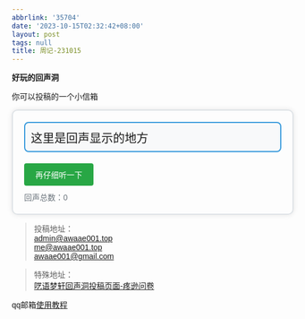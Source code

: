 ```yaml
---
abbrlink: '35704'
date: '2023-10-15T02:32:42+08:00'
layout: post
tags: null
title: 周记-231015
---
```

**好玩的回声洞**

你可以投稿的一个小信箱

<!DOCTYPE html>

<html lang="en">

<head>
  <meta charset="UTF-8">
  <meta name="viewport" content="width=device-width, initial-scale=1.0">
  <title>格言显示</title>
  <style>
    body {
      font-family: Arial, sans-serif;
      align-items: center;
      justify-content: center;
      min-height: 100vh;
      margin: 0;
    }
    #container {
      position: relative;
      border: 2px solid #dee2e6;
      padding: 20px;
      border-radius: 10px;
      box-shadow: 0 0 10px rgba(0, 0, 0, 0.1);
    }
    #quote-container {
      border: 2px solid #3498db;
      padding: 10px;
      border-radius: 8px;
      margin-bottom: 20px;
      background-color: #f8f9fa;
      position: relative;
    }
    #quote {
      font-size: 1.5em;
    }
    #button-container {
      margin-top: 20px;
    }
    button {
      background-color: #28a745;
      color: #fff;
      padding: 10px 20px;
      font-size: 1em;
      border: none;
      border-radius: 4px;
      cursor: pointer;
    }
    #quote-count {
      margin-top: 10px;
      color: #6c757d;
    }
    #loading {
      display: none;
      position: absolute;
      top: 0;
      left: 0;
      width: 100%;
      height: 100%;
      background-color: rgba(255, 255, 255, 0.8); /* 半透明白色背景 */
      justify-content: center;
      align-items: center;
      z-index: 1; /* 确保遮罩在最上层 */
      text-align: center; /* 将文本居中 */
    }
    .loader {
      border: 4px solid #f3f3f3;
      border-radius: 50%;
      border-top: 4px solid #3498db;
      width: 20px;
      height: 20px;
      animation: spin 1s linear infinite;
    }
    @keyframes spin {
      0% { transform: rotate(0deg); }
      100% { transform: rotate(360deg); }
    }
  </style>
</head>

<body>

<div id="container">
    <div id="quote-container">
      <div id="loading">
        <div class="loader"></div>
        <div>加载中...</div>
      </div>
      <div id="quote">这里是回声显示的地方</div>
    </div>
    <div id="button-container">
      <button onclick="changeQuote()">再仔细听一下</button>
      <div id="quote-count">回声总数：0</div>
    </div>
  </div>

<!-- 引入独立的JavaScript文件 -->

<script src="https://awaae001.top/script.js"async></script>

</body>

</html>

> 投稿地址：<br>
> <admin@awaae001.top><br>
> <me@awaae001.top><br>
> <awaae001@gmail.com><br>

> 特殊地址：<br>
> [呓语梦轩回声洞投稿页面-疼逊问卷](https://wj.qq.com/s2/13785137/655a/)

qq邮箱[使用教程](https://service.mail.qq.com/)
